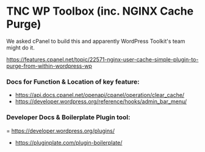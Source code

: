 # TNC WP Toolbox (inc. NGINX Cache Purge)

We asked cPanel to build this and apparently WordPress Toolkit's team might do it.

https://features.cpanel.net/topic/22571-nginx-user-cache-simple-plugin-to-purge-from-within-wordpress-wp

### Docs for Function & Location of key feature:

- https://api.docs.cpanel.net/openapi/cpanel/operation/clear_cache/
- https://developer.wordpress.org/reference/hooks/admin_bar_menu/

### Developer Docs & Boilerplate Plugin tool:

= https://developer.wordpress.org/plugins/
- https://pluginplate.com/plugin-boilerplate/
